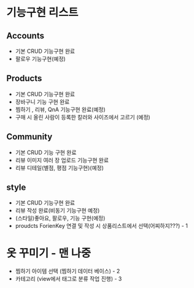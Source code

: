 # 기능구현 리스트

## Accounts

- 기본 CRUD 기능구현 완료
- 팔로우 기능구현(예정)

## Products

- 기본 CRUD 기능구현 완료
- 장바구니 기능 구현 완료 
- 찜하기 , 리뷰, QnA 기능구현 완료(예정)
- 구매 시 올린 사람이 등록한 칼러와 사이즈에서 고르기 (예정)

## Community

- 기본 CRUD 기능 구현 완료
- 리뷰 이미지 여러 장 업로드 기능구현 완료
- 리뷰 디테일(별점, 평점 기능구현)(예정)

## style

- 기본 CRUD 기능구현 완료
- 리뷰 작성 완료(비동기 기능구현 예정)
- (스타일)좋아요, 팔로우, 기능 구현(예정)
- proudcts ForienKey 연결 및 작성 시 상품리스트에서 선택(어찌하지???) - 1

# 옷 꾸미기 - 맨 나중

- 찜하기 아이템 선택 (찜하기 데이터 베이스) - 2
- 카테고리 (view에서 태그로 분류 작업 진행) - 3